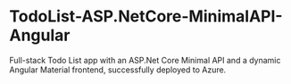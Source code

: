 # TodoList-ASP.NetCore-MinimalAPI-Angular
Full-stack Todo List app with an ASP.Net Core Minimal API and a dynamic Angular Material frontend, successfully deployed to Azure.
